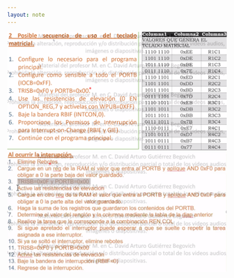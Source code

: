 ```yaml
---
layout: note
---
```


![a2487fbe8de1deb4891a6aca3f7870fa.png](../../../../img/2eb034419db14b5e831d992ded2cbc1d.png)
![f6193659efe6865b3a1b9dbfebe56bbc.png](../../../../img/ec95817ac87b4bccb2b9024ad16396be.png)